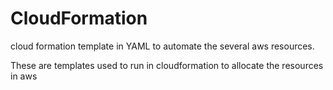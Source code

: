 # CloudFormation
cloud formation template in YAML to automate the several aws resources.

These are templates used to run in cloudformation to allocate the resources in aws 
